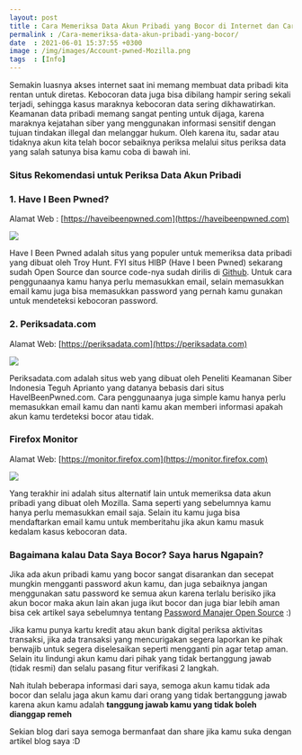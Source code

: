 ```yaml
---
layout: post
title : Cara Memeriksa Data Akun Pribadi yang Bocor di Internet dan Cara Mengatasinya
permalink : /Cara-memeriksa-data-akun-pribadi-yang-bocor/
date  : 2021-06-01 15:37:55 +0300
image : /img/images/Account-pwned-Mozilla.png
tags  : [Info]
---
```



Semakin luasnya akses internet saat ini memang membuat data pribadi kita rentan untuk diretas. Kebocoran data juga bisa dibilang hampir sering sekali terjadi, sehingga kasus maraknya kebocoran data sering dikhawatirkan. Keamanan data pribadi memang sangat penting untuk dijaga, karena maraknya kejatahan siber yang menggunakan informasi sensitif dengan tujuan tindakan illegal dan melanggar hukum. Oleh karena itu, sadar atau tidaknya akun kita telah bocor sebaiknya periksa melalui situs periksa data yang salah satunya bisa kamu coba di bawah ini.


### Situs Rekomendasi untuk Periksa Data Akun Pribadi


### 1. Have I Been Pwned?

Alamat Web : [https://haveibeenpwned.com](https://haveibeenpwned.com)

![]({{site.baseurl}}/img/images/HIBP.png)

Have I Been Pwned adalah situs yang populer untuk memeriksa data pribadi yang dibuat oleh Troy Hunt. FYI situs HIBP (Have I been Pwned) sekarang sudah Open Source dan source code-nya sudah dirilis di [Github](https://github.com/HaveIBeenPwned). Untuk cara penggunaanya kamu hanya perlu memasukkan email, selain memasukkan email kamu juga bisa memasukkan password yang pernah kamu gunakan untuk mendeteksi kebocoran password.

### 2. Periksadata.com

Alamat Web: [https://periksadata.com](https://periksadata.com)

![]({{site.baseurl}}/img/images/periksadata.png)

Periksadata.com adalah situs web yang dibuat oleh Peneliti Keamanan Siber Indonesia Teguh Aprianto yang datanya bebasis dari situs HaveIBeenPwned.com. Cara penggunaanya juga simple kamu hanya perlu memasukkan email kamu dan nanti kamu akan memberi informasi apakah akun kamu terdeteksi bocor atau tidak.

### Firefox Monitor

Alamat Web: [https://monitor.firefox.com](https://monitor.firefox.com)

![]({{site.baseurl}}/img/images/Firefox-monitor.png)

Yang terakhir ini adalah situs alternatif lain untuk memeriksa data akun pribadi yang dibuat oleh Mozilla. Sama seperti yang sebelumnya kamu hanya perlu memasukkan email saja. Selain itu kamu juga bisa mendaftarkan email kamu untuk memberitahu jika akun kamu masuk kedalam kasus kebocoran data.

### Bagaimana kalau Data Saya Bocor? Saya harus Ngapain?

Jika ada akun pribadi kamu yang bocor sangat disarankan dan secepat mungkin mengganti password akun kamu, dan juga sebaiknya jangan menggunakan satu password ke semua akun karena terlalu berisiko jika akun bocor maka akun lain akan juga ikut bocor dan juga biar lebih aman bisa cek artikel saya sebelumnya tentang [Password Manajer Open Source](https://amroslayer.github.io/password-manager-open-source-terbaik) :)

Jika kamu punya kartu kredit atau akun bank digital periksa aktivitas transaksi, jika ada transaksi yang mencurigakan segera laporkan ke pihak berwajib untuk segera diselesaikan seperti mengganti pin agar tetap aman.
Selain itu lindungi akun kamu dari pihak yang tidak bertanggung jawab (tidak resmi) dan selalu pasang fitur verifikasi 2 langkah.

Nah itulah beberapa informasi dari saya, semoga akun kamu tidak ada bocor dan selalu jaga akun kamu dari orang yang tidak bertanggung jawab karena akun kamu adalah **tanggung jawab kamu yang tidak boleh dianggap remeh**

Sekian blog dari saya semoga bermanfaat dan share jika kamu suka dengan artikel blog saya :D